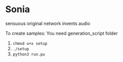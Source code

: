 # Sonia
sensuous original network invents audio

To create samples:
You need generation_script folder
  1. ```chmod u+x setup```
  2. ```./setup```
  3. ```python3 run.pu```
